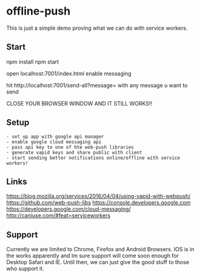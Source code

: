 # offline-push
This is just a simple demo proving what we can do with service workers.


## Start

npm install
npm start

open localhost:7001/index.html
enable messaging

hit http://localhost:7001/send-all?message=
with any message u want to send

CLOSE YOUR BROWSER WINDOW AND IT STILL WORKS!!

## Setup

	- set up app with google api manager
	- enable google cloud messaging api
	- pass api key to one of hte web-push libraries
	- generate vapid keys and share public with client
	- start sending better notifications online/offline with service workers!

## Links 

https://blog.mozilla.org/services/2016/04/04/using-vapid-with-webpush/
https://github.com/web-push-libs
https://console.developers.google.com
https://developers.google.com/cloud-messaging/
http://caniuse.com/#feat=serviceworkers

## Support
Currently we are limited to Chrome, Firefox and Android Browsers. IOS is in the works apparently and Im sure support will come soon enough for Desktop Safari and IE. Until then, we can just give the good stuff to those who support it. 